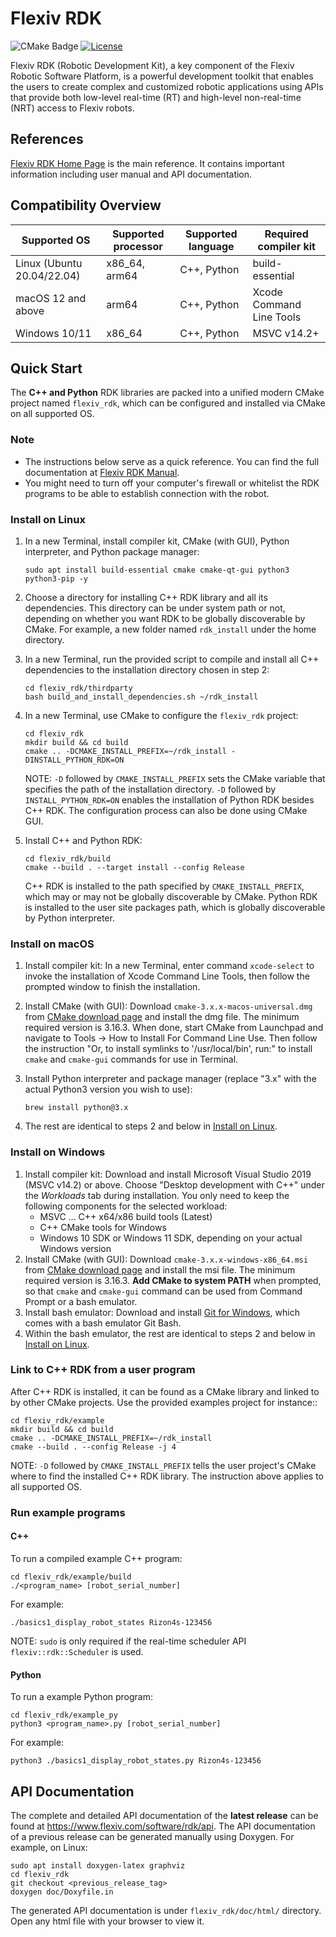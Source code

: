# Flexiv RDK

![CMake Badge](https://github.com/flexivrobotics/flexiv_rdk/actions/workflows/cmake.yml/badge.svg)
[![License](https://img.shields.io/badge/License-Apache%202.0-blue.svg)](https://www.apache.org/licenses/LICENSE-2.0.html)

Flexiv RDK (Robotic Development Kit), a key component of the Flexiv Robotic Software Platform, is a powerful development toolkit that enables the users to create complex and customized robotic applications using APIs that provide both low-level real-time (RT) and high-level non-real-time (NRT) access to Flexiv robots.

## References

[Flexiv RDK Home Page](https://www.flexiv.com/software/rdk) is the main reference. It contains important information including user manual and API documentation.

## Compatibility Overview

| **Supported OS**           | **Supported processor** | **Supported language** | **Required compiler kit** |
| -------------------------- | ----------------------- | ---------------------- | ------------------------- |
| Linux (Ubuntu 20.04/22.04) | x86_64, arm64           | C++, Python            | build-essential           |
| macOS 12 and above         | arm64                   | C++, Python            | Xcode Command Line Tools  |
| Windows 10/11              | x86_64                  | C++, Python            | MSVC v14.2+               |

## Quick Start

The **C++ and Python** RDK libraries are packed into a unified modern CMake project named ``flexiv_rdk``, which can be configured and installed via CMake on all supported OS.

### Note

* The instructions below serve as a quick reference. You can find the full documentation at [Flexiv RDK Manual](https://www.flexiv.com/software/rdk/manual).
* You might need to turn off your computer's firewall or whitelist the RDK programs to be able to establish connection with the robot.

### Install on Linux

1. In a new Terminal, install compiler kit, CMake (with GUI), Python interpreter, and Python package manager:

       sudo apt install build-essential cmake cmake-qt-gui python3 python3-pip -y

2. Choose a directory for installing C++ RDK library and all its dependencies. This directory can be under system path or not, depending on whether you want RDK to be globally discoverable by CMake. For example, a new folder named ``rdk_install`` under the home directory.
3. In a new Terminal, run the provided script to compile and install all C++ dependencies to the installation directory chosen in step 2:

       cd flexiv_rdk/thirdparty
       bash build_and_install_dependencies.sh ~/rdk_install

4. In a new Terminal, use CMake to configure the ``flexiv_rdk`` project:

       cd flexiv_rdk
       mkdir build && cd build
       cmake .. -DCMAKE_INSTALL_PREFIX=~/rdk_install -DINSTALL_PYTHON_RDK=ON

   NOTE: ``-D`` followed by ``CMAKE_INSTALL_PREFIX`` sets the CMake variable that specifies the path of the installation directory. ``-D`` followed by ``INSTALL_PYTHON_RDK=ON`` enables the installation of Python RDK besides C++ RDK. The configuration process can also be done using CMake GUI.

5. Install C++ and Python RDK:

       cd flexiv_rdk/build
       cmake --build . --target install --config Release

   C++ RDK is installed to the path specified by ``CMAKE_INSTALL_PREFIX``, which may or may not be globally discoverable by CMake. Python RDK is installed to the user site packages path, which is globally discoverable by Python interpreter.

### Install on macOS

1. Install compiler kit: In a new Terminal, enter command ``xcode-select`` to invoke the installation of Xcode Command Line Tools, then follow the prompted window to finish the installation.
2. Install CMake (with GUI): Download ``cmake-3.x.x-macos-universal.dmg`` from [CMake download page](https://cmake.org/download/) and install the dmg file. The minimum required version is 3.16.3. When done, start CMake from Launchpad and navigate to Tools -> How to Install For Command Line Use. Then follow the instruction "Or, to install symlinks to '/usr/local/bin', run:" to install ``cmake`` and ``cmake-gui`` commands for use in Terminal.
3. Install Python interpreter and package manager (replace "3.x" with the actual Python3 version you wish to use):

       brew install python@3.x

4. The rest are identical to steps 2 and below in [Install on Linux](#install-on-linux).

### Install on Windows

1. Install compiler kit: Download and install Microsoft Visual Studio 2019 (MSVC v14.2) or above. Choose "Desktop development with C++" under the *Workloads* tab during installation. You only need to keep the following components for the selected workload:
   * MSVC ... C++ x64/x86 build tools (Latest)
   * C++ CMake tools for Windows
   * Windows 10 SDK or Windows 11 SDK, depending on your actual Windows version
2. Install CMake (with GUI): Download ``cmake-3.x.x-windows-x86_64.msi`` from [CMake download page](https://cmake.org/download/) and install the msi file. The minimum required version is 3.16.3. **Add CMake to system PATH** when prompted, so that ``cmake`` and ``cmake-gui`` command can be used from Command Prompt or a bash emulator.
3. Install bash emulator: Download and install [Git for Windows](https://git-scm.com/download/win/), which comes with a bash emulator Git Bash.
4. Within the bash emulator, the rest are identical to steps 2 and below in [Install on Linux](#install-on-linux).

### Link to C++ RDK from a user program

After C++ RDK is installed, it can be found as a CMake library and linked to by other CMake projects. Use the provided examples project for instance::

    cd flexiv_rdk/example
    mkdir build && cd build
    cmake .. -DCMAKE_INSTALL_PREFIX=~/rdk_install
    cmake --build . --config Release -j 4

NOTE: ``-D`` followed by ``CMAKE_INSTALL_PREFIX`` tells the user project's CMake where to find the installed C++ RDK library. The instruction above applies to all supported OS.

### Run example programs

#### C++

To run a compiled example C++ program:

    cd flexiv_rdk/example/build
    ./<program_name> [robot_serial_number]

For example:

    ./basics1_display_robot_states Rizon4s-123456

NOTE: ``sudo`` is only required if the real-time scheduler API ``flexiv::rdk::Scheduler`` is used.

#### Python

To run a example Python program:

    cd flexiv_rdk/example_py
    python3 <program_name>.py [robot_serial_number]

For example:

    python3 ./basics1_display_robot_states.py Rizon4s-123456

## API Documentation

The complete and detailed API documentation of the **latest release** can be found at https://www.flexiv.com/software/rdk/api. The API documentation of a previous release can be generated manually using Doxygen. For example, on Linux:

    sudo apt install doxygen-latex graphviz
    cd flexiv_rdk
    git checkout <previous_release_tag>
    doxygen doc/Doxyfile.in

The generated API documentation is under ``flexiv_rdk/doc/html/`` directory. Open any html file with your browser to view it.
